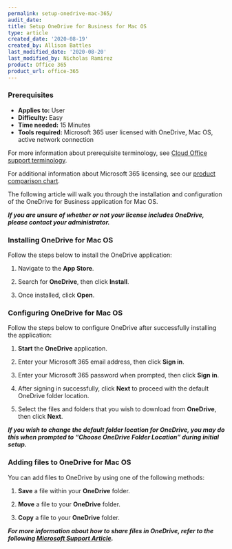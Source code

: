 ```yaml
---
permalink: setup-onedrive-mac-365/
audit_date:
title: Setup OneDrive for Business for Mac OS
type: article
created_date: '2020-08-19'
created_by: Allison Battles
last_modified_date: '2020-08-20'
last_modified_by: Nicholas Ramirez
product: Office 365
product_url: office-365
---
```



### Prerequisites 

- **Applies to:** User
- **Difficulty:** Easy
- **Time needed:** 15 Minutes
- **Tools required:** Microsoft 365 user licensed with OneDrive, Mac OS, active network connection

For more information about prerequisite terminology, see [Cloud Office support terminology](/how-to/cloud-office-support-terminology).

For additional information about Microsoft 365 licensing, see our [product comparison chart](https://www.rackspace.com/sites/default/files/2020-06/Rackspace-Data-Sheet-Microsoft-365-Plans-and-Pricing-Sheet-CLO-TSK-1487.pdf).

The following article will walk you through the installation and configuration of the OneDrive for Business application for Mac OS.


***If you are unsure of whether or not your license includes OneDrive, please contact your administrator.***


### Installing OneDrive for Mac OS


Follow the steps below to install the OneDrive application:

1. Navigate to the **App Store**.

2. Search for **OneDrive**, then click **Install**.

3. Once installed, click **Open**.


### Configuring OneDrive for Mac OS


Follow the steps below to configure OneDrive after successfully installing the application:

1. **Start** the **OneDrive** application.

2. Enter your Microsoft 365 email address, then click **Sign in**.

3. Enter your Microsoft 365 password when prompted, then click **Sign in**.

4. After signing in successfully, click **Next** to proceed with the default OneDrive folder location.

5. Select the files and folders that you wish to download from **OneDrive**, then click **Next**.


***If you wish to change the default folder location for OneDrive, you may do this when prompted to “Choose OneDrive Folder Location” during initial setup.***


### Adding files to OneDrive for Mac OS


You can add files to OneDrive by using one of the following methods:

1. **Save** a file within your **OneDrive** folder.

2. **Move** a file to your **OneDrive** folder.

3. **Copy** a file to your **OneDrive** folder.


***For more information about how to share files in OneDrive, refer to the following [Microsoft Support Article](https://support.microsoft.com/en-us/office/share-onedrive-files-and-folders-9fcc2f7d-de0c-4cec-93b0-a82024800c07).***
